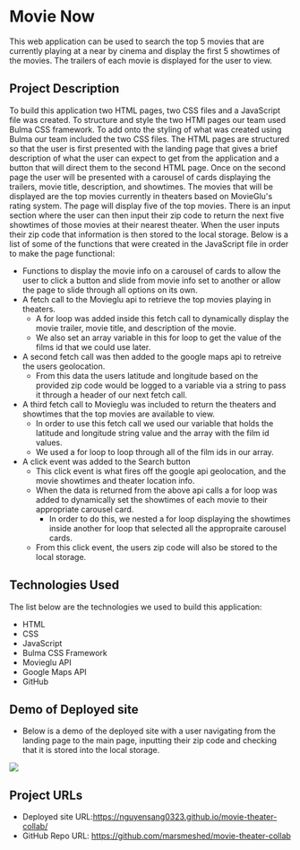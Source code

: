 # Movie Now
This web application can be used to search the top 5 movies that are currently playing at a near by cinema and display the first 5 showtimes of the movies. The trailers of each movie is displayed for the user to view.

## Project Description
To build this application two HTML pages, two CSS files and a JavaScript file was created. To structure and style the two HTMl pages our team used Bulma CSS framework. To add onto the styling of what was created using Bulma our team included the two CSS files. The HTML pages are structured so that the user is first presented with the landing page that gives a brief description of what the user can expect to get from the application and a button that will direct them to the second HTML page. Once on the second page the user will be presented with a carousel of cards displaying the trailers, movie title, description, and showtimes. The movies that will be displayed are the top movies currently in theaters based on MovieGlu's rating system. The page will display five of the top movies. There is an input section where the user can then input their zip code to return the next five showtimes of those movies at their nearest theater. When the user inputs their zip code that information is then stored to the local storage. Below is a list of some of the functions that were created in the JavaScript file in order to make the page functional:
* Functions to display the movie info on a carousel of cards to allow the user to click a button and slide from movie info set to another or allow the page to slide through all options on its own.
* A fetch call to the Movieglu api to retrieve the top movies playing in theaters.
    * A for loop was added inside this fetch call to dynamically display the movie trailer, movie title, and description of the movie.
    * We also set an array variable in this for loop to get the value of the films id that we could use later.
* A second fetch call was then added to the google maps api to retreive the users geolocation.
    * From this data the users latitude and longitude based on the provided zip code would be logged to a variable via a string to pass it through a header of our next fetch call.
* A third fetch call to Movieglu was included to return the theaters and showtimes that the top movies are available to view.
    * In order to use this fetch call we used our variable that holds the latitude and longitude string value and the array with the film id values.
    * We used a for loop to loop through all of the film ids in our array.
* A click event was added to the Search button
    * This click event is what fires off the google api geolocation, and the movie showtimes and theater location info.
    * When the data is returned from the above api calls a for loop was added to dynamically set the showtimes of each movie to their appropriate carousel card.
        * In order to do this, we nested a for loop displaying the showtimes inside another for loop that selected all the appropraite carousel cards.
    * From this click event, the users zip code will also be stored to the local storage.

## Technologies Used
The list below are the technologies we used to build this application:
* HTML
* CSS
* JavaScript
* Bulma CSS Framework
* Movieglu API
* Google Maps API
* GitHub

## Demo of Deployed site
* Below is a demo of the deployed site with a user navigating from the landing page to the main page, inputting their zip code and checking that it is stored into the local storage.

![](./Assets/resources/Untitled_%20Nov%2030%2C%202022%206_09%20PM.gif)

## Project URLs
* Deployed site URL:https://nguyensang0323.github.io/movie-theater-collab/
* GitHub Repo URL: https://github.com/marsmeshed/movie-theater-collab